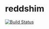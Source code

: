 # reddshim

[![Build Status](https://travis-ci.org/goneio/reddshim.svg?branch=master)](https://travis-ci.org/goneio/reddshim)